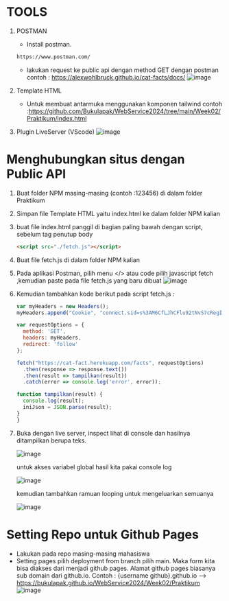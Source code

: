 # TOOLS

1. POSTMAN
   * Install postman.
   ```sh
   https://www.postman.com/
   ```
   * lakukan request ke public api dengan method GET dengan postman contoh : https://alexwohlbruck.github.io/cat-facts/docs/
   ![image](https://user-images.githubusercontent.com/26703717/220868366-271e81d8-707e-4611-9aa7-74f8b31cd008.png)
   
2. Template HTML
   * Untuk membuat antarmuka menggunakan komponen tailwind contoh :https://github.com/Bukulapak/WebService2024/tree/main/Week02/Praktikum/index.html
   
3. Plugin LiveServer (VScode)
   ![image](https://user-images.githubusercontent.com/11188109/218396548-483f109a-c88c-4bc6-96d0-5d784a447556.png)

# Menghubungkan situs dengan Public API

1. Buat folder NPM masing-masing (contoh :123456) di dalam folder Praktikum
2. Simpan file Template HTML yaitu index.html ke dalam folder NPM kalian
3. buat file index.html panggil di bagian paling bawah dengan script, sebelum tag penutup body
   ```html
   <script src="./fetch.js"></script>
   ```
4. Buat file fetch.js di dalam folder NPM kalian
5. Pada aplikasi Postman, pilih menu </> atau code pilih javascript fetch ,kemudian paste pada file fetch.js yang baru dibuat
   ![image](https://user-images.githubusercontent.com/26703717/220873867-a5685abb-3e1b-43ce-a1dc-57a5b3b38065.png)
6. Kemudian tambahkan kode berikut pada script fetch.js :
    ```js
    var myHeaders = new Headers();
    myHeaders.append("Cookie", "connect.sid=s%3AM6CfLJhCFlu92tNvS7cRegIIcR8rhhUG.AN2Ss3OKnMLlBJEwcDELKykDb293dBuH%2FhX1M3mZI2w");
    
    var requestOptions = {
      method: 'GET',
      headers: myHeaders,
      redirect: 'follow'
    };
    
    fetch("https://cat-fact.herokuapp.com/facts", requestOptions)
      .then(response => response.text())
      .then(result => tampilkan(result))
      .catch(error => console.log('error', error));
    
    function tampilkan(result) {
      console.log(result);
      iniJson = JSON.parse(result);
    }   
    }
    ```
7. Buka dengan live server, inspect lihat di console dan hasilnya ditampilkan berupa teks.

    ![image](https://github.com/Bukulapak/WebService2024/assets/26703717/cde521d7-f30b-484c-bbda-fd2897375efa)
    
    untuk akses variabel global hasil kita pakai console log
    
    ![image](https://github.com/Bukulapak/WebService2024/assets/26703717/d78693ed-017f-4a71-ad8b-8bd13a6bd57b)
    
    kemudian tambahkan ramuan looping untuk mengeluarkan semuanya
    
    ![image](https://github.com/Bukulapak/WebService2024/assets/26703717/756f45cf-77ef-4d9e-8280-d7c336151592)
    
# Setting Repo untuk Github Pages
  * Lakukan pada repo masing-masing mahasiswa
  * Setting pages pilih deployment from branch pilih main. Maka form kita bisa diakses dari menjadi github pages. Alamat github pages biasanya sub domain dari github.io. Contoh : {username github}.github.io --> https://bukulapak.github.io/WebService2024/Week02/Praktikum
  ![image](https://github.com/Bukulapak/WebService2024/assets/26703717/51759110-b433-44c4-a7e1-76fe60c2616e)
